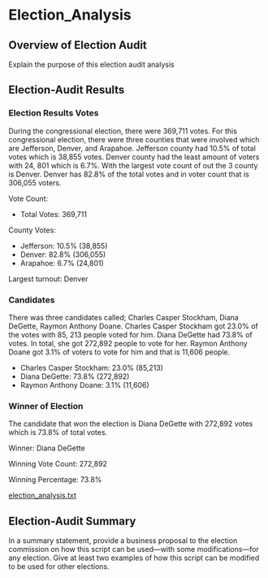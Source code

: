 # Election_Analysis

## Overview of Election Audit
Explain the purpose of this election audit analysis









## Election-Audit Results
### Election Results Votes
During the congressional election, there were 369,711 votes. For this congressional election, there were three counties that were involved which are Jefferson, Denver, and Arapahoe. Jefferson county had 10.5% of total votes which is 38,855 votes. Denver county had the least amount of voters with 24, 801 which is 6.7%. With the largest vote count of out the 3 county is Denver. Denver has 82.8% of the total votes and in voter count that is 306,055 voters.

Vote Count:
- Total Votes: 369,711

County Votes:
- Jefferson: 10.5% (38,855)
- Denver: 82.8% (306,055)
- Arapahoe: 6.7% (24,801)

Largest turnout: Denver

### Candidates
There was three candidates called; Charles Casper Stockham, Diana DeGette, Raymon Anthony Doane. Charles Casper Stockham got 23.0% of the votes with 85, 213 people voted for him. Diana DeGette had 73.8% of votes. In total, she got 272,892 people to vote for her. Raymon Anthony Doane got 3.1% of voters to vote for him and that is 11,606 people. 

- Charles Casper Stockham: 23.0% (85,213)
- Diana DeGette: 73.8% (272,892)
- Raymon Anthony Doane: 3.1% (11,606)

### Winner of Election
The candidate that won the election is Diana DeGette with 272,892 votes which is 73.8% of total votes.

Winner: Diana DeGette

Winning Vote Count: 272,892

Winning Percentage: 73.8%

[election_analysis.txt](https://github.com/Nightlymist/Election_Analysis/files/9541537/election_results.txt)


## Election-Audit Summary
In a summary statement, provide a business proposal to the election commission on how this script can be used—with some modifications—for any election. Give at least two examples of how this script can be modified to be used for other elections.


